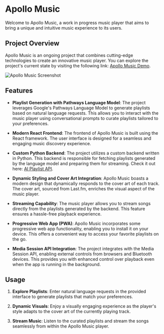 # Apollo Music

Welcome to Apollo Music, a work in progress music player that aims to bring a unique and intuitive music experience to its users.

## Project Overview

Apollo Music is an ongoing project that combines cutting-edge technologies to create an innovative music player. You can explore the project's current state by visiting the following link: [Apollo Music Demo](https://apollo-music.netlify.app).

![Apollo Music Screenshot](https://i.imgur.com/ogVvOe1l.jpg) 

## Features

- **Playlist Generation with Pathways Language Model**: The project leverages Google's Pathways Language Model to generate playlists based on natural language requests. This allows you to interact with the music player using conversational prompts to curate playlists tailored to your preferences.

- **Modern React Frontend**: The frontend of Apollo Music is built using the React framework. The user interface is designed for a seamless and engaging music discovery experience.

- **Custom Python Backend**: The project utilizes a custom backend written in Python. This backend is responsible for fetching playlists generated by the language model and preparing them for streaming. Check it out here: [AI Playlist API](https://github.com/MitchellZ/Playlist-AI-API).

- **Dynamic Styling and Cover Art Integration**: Apollo Music boasts a modern design that dynamically responds to the cover art of each track. The cover art, sourced from Last.fm, enriches the visual aspect of the music player.

- **Streaming Capability**: The music player allows you to stream songs directly from the playlists generated by the backend. This feature ensures a hassle-free playback experience.
  
- **Progressive Web App (PWA)**: Apollo Music incorporates some progressive web app functionality, enabling you to install it on your device. This offers a convenient way to access your favorite playlists on the go.

- **Media Session API Integration**: The project integrates with the Media Session API, enabling external controls from browsers and Bluetooth devices. This provides you with enhanced control over playback even when the app is running in the background.


## Usage

1. **Explore Playlists**: Enter natural language requests in the provided interface to generate playlists that match your preferences.

2. **Dynamic Visuals**: Enjoy a visually engaging experience as the player's style adapts to the cover art of the currently playing track.

3. **Stream Music**: Listen to the curated playlists and stream the songs seamlessly from within the Apollo Music player.
